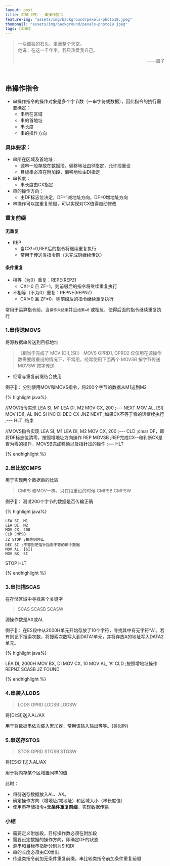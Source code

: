 ```yaml
---
layout: post
title: 汇编（四）——串操作指令
feature-img: "assets/img/background/pexels-photo19.jpeg"
thumbnail: "assets/img/background/pexels-photo19.jpeg"
tags: [汇编]
---
```


> 一块孤独的石头，坐满整个天空。 <br>
> 他说：在这一千年李，我只热爱我自己。                          
> <p align="right">——海子</p>

<br>

## 串操作指令

* 串操作指令的操作对象是多个字节数（一串字符或数据），因此指令的执行需要确定：
    * 串所在区域
    * 串的首地址
    * 串长度
    * 串的操作方向

### 具体要求：
* 串所在区域及首地址：
    * 源串一般存放在数据段，偏移地址由SI指定，允许段重设
    * 目标串必须在附加段，偏移地址由DI指定
* 串长度：
    * 串长度由CX指定
* 串的操作方向：
    * 由DF标志位决定，DF=1减地址方向，DF=0增地址方向
* 串操作可以加重复前缀，可以实现对CX值得自动修改

### 重复前缀

#### 无重复

* REP
    * 当CX!=0,REP后的指令将继续重复执行
    * 常用于传送类指令前（未完成则继续传送）

#### 条件重复

* 相等（为0）重复：REPE(REPZ)
    * CX!=0 且 ZF=1，则前缀后的指令将继续重复执行
* 不相等（不为0）重复：REPNE(REPNZ)
    * CX!=0 且 ZF=0，则前缀后的指令继续重复执行

常用于运算指令前，当`操作未结束`并且`结果=0` 或相反，使得后面的指令继续重复执行

### 1.串传送MOVS

将源数据串传送到目标地址

> （相当于完成了 MOV [DI],[SI]）
> MOVS OPRD1, OPRD2 仅仅用在源操作数需要段重设的情况下，不常用，经常使用下面两个
> MOVSB 按字节传送
> MOVSW 按字传送

* 经常与重复前缀结合使用

例子🌰：
分别使用MOV和MOVS指令，将200个字节的数据从M1送到M2

{% highlight java%}

//MOV指令实现
    LEA SI, M1
    LEA DI, M2
    MOV CX, 200
    ;---
NEXT MOV AL, [SI]
    MOV [DI], AL
    INC SI
    INC DI
    DEC CX
    JNZ NEXT ;如果CX不等于零的话继续执行
    ;---
    HLT ;结束

//MOVS指令实现
    LEA SI, M1
    LEA DI, M2
    MOV CX, 200
    ;---
    CLD ;clear DF，即将DF标志位清零，按照增地址方向操作
    REP MOVSB ;REP完成CX--和判断CX是否为零的操作，MOVSB完成移动以及指针加的操作
    ;---
    HLT

{% endhighlight %}


### 2.串比较CMPS

用于实现两个数据串的比较

> CMPS 和MOV一样，只在段重设的时候
> CMPSB 
> CMPSW 

例子🌰：
测试200个字节的数据是否传输正确

{% highlight java%}

    LEA SI, M1
    LEA DI, M2
    MOV CX, 200
    CLD CMPSB
    JZ STOP ;相等则停止
    DEC SI ;不等则吧指针指向不等的那个数据
    MOV AL, [SI]
    MOV BX, SI
STOP HLT
    
{% endhighlight %}


### 3.串扫描SCAS

在存储区域中寻找某个关键字

> SCAS 
> SCASB
> SCASW

源操作数是AX或AL

例子🌰：
在ES段中从2000H单元开始存放了10个字符，寻找其中有无字符“A”。若有则记下搜索次数，将搜索次数写入到DATA1单元，并将存放A的地址写入DATA2单元。

{% highlight java%}

LEA DI, 2000H
MOV BX, DI
MOV CX, 10
MOV AL, 'A'
CLD ;按照增地址操作
REPNZ SCASB
JZ FOUND

{% endhighlight %}



### 4.串装入LODS

> LODS OPRD
> LODSB
> LODSW

将[DI:SI]送入AL/AX

用于将数据串依次装入累加器，常用语输入输出等等。(类似IN)

### 5.串送存STOS

> STOS OPRD
> STOSB
> STOSW

将[ES:DI]送入AL/AX

用于将内存某个区域置同样的值

此时：
* 将待送存数据放入AL、AX。
* 确定操作方向（增地址/减地址）和区域大小（串长度值）
* 使用串存储指令+**无条件重复前缀**，实现数据传输

### 小结

* 需要定义附加段，目标操作数必须在附加段
* 需要设定数据的操作方向，即确定DF的状态
* 源串和目标串指针分别为SI和DI
* 串的长度必须由CX给出
* 传送类指令前加无条件重复前缀，串比较类指令前加条件重复前缀



